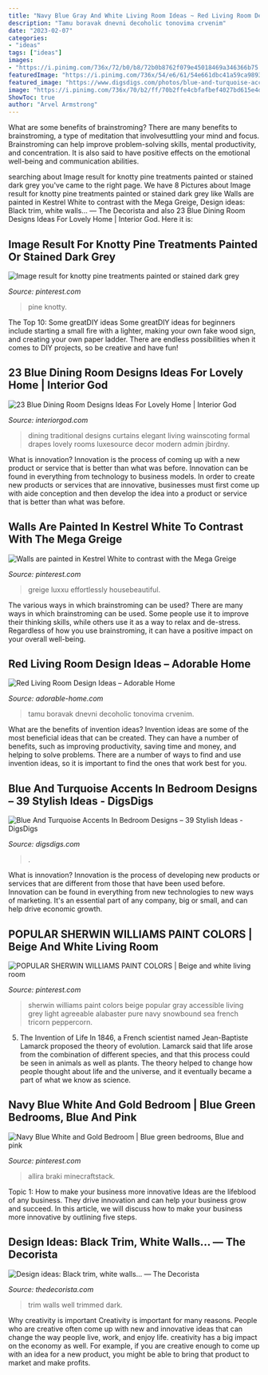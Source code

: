 ```yaml
---
title: "Navy Blue Gray And White Living Room Ideas ~ Red Living Room Design Ideas – Adorable Home"
description: "Tamu boravak dnevni decoholic tonovima crvenim"
date: "2023-02-07"
categories:
- "ideas"
tags: ["ideas"]
images:
- "https://i.pinimg.com/736x/72/b0/b8/72b0b8762f079e45018469a346366b75.jpg"
featuredImage: "https://i.pinimg.com/736x/54/e6/61/54e661dbc41a59ca9893d5897b17f2bb.jpg"
featured_image: "https://www.digsdigs.com/photos/blue-and-turquoise-accents-in-bedrooms-22.jpg"
image: "https://i.pinimg.com/736x/70/b2/ff/70b2ffe4cbfafbef4027bd615e4d5f42.jpg"
ShowToc: true
author: "Arvel Armstrong"
---
```



What are some benefits of brainstroming?
There are many benefits to brainstroming, a type of meditation that involvesuttling your mind and focus. Brainstroming can help improve problem-solving skills, mental productivity, and concentration. It is also said to have positive effects on the emotional well-being and communication abilities.

	

		
searching about Image result for knotty pine treatments painted or stained dark grey you've came to the right page. We have 8 Pictures about Image result for knotty pine treatments painted or stained dark grey like Walls are painted in Kestrel White to contrast with the Mega Greige, Design ideas: Black trim, white walls... — The Decorista and also 23 Blue Dining Room Designs Ideas For Lovely Home | Interior God. Here it is:
		
    
## Image Result For Knotty Pine Treatments Painted Or Stained Dark Grey

<img loading=lazy src="https://i.pinimg.com/736x/e9/21/a7/e921a7a395724f9dfe7ebe13d2a28dfd.jpg" onerror="this.onerror=null;this.src='https://tse4.mm.bing.net/th?id=OIP.ONkKkhNz41XXa2UzkT3KHAAAAA&amp;pid=15.1';" alt="Image result for knotty pine treatments painted or stained dark grey">

_Source: pinterest.com_

>pine knotty. 

	

The Top 10: Some greatDIY ideas
Some greatDIY ideas for beginners include starting a small fire with a lighter, making your own fake wood sign, and creating your own paper ladder. There are endless possibilities when it comes to DIY projects, so be creative and have fun!

    
## 23 Blue Dining Room Designs Ideas For Lovely Home | Interior God

<img loading=lazy src="http://interiorgod.com/wp-content/uploads/2016/10/Traditional-Blue-Dining-Room-With-Wainscoting.jpg" onerror="this.onerror=null;this.src='https://tse1.mm.bing.net/th?id=OIP.URuTkIY3gLg4Te6hEMxzXwHaLH&amp;pid=15.1';" alt="23 Blue Dining Room Designs Ideas For Lovely Home | Interior God">

_Source: interiorgod.com_

>dining traditional designs curtains elegant living wainscoting formal drapes lovely rooms luxesource decor modern admin jbirdny. 

	

What is innovation?
Innovation is the process of coming up with a new product or service that is better than what was before. Innovation can be found in everything from technology to business models. In order to create new products or services that are innovative, businesses must first come up with aide conception and then develop the idea into a product or service that is better than what was before.

    
## Walls Are Painted In Kestrel White To Contrast With The Mega Greige

<img loading=lazy src="https://i.pinimg.com/736x/70/b2/ff/70b2ffe4cbfafbef4027bd615e4d5f42.jpg" onerror="this.onerror=null;this.src='https://tse2.mm.bing.net/th?id=OIP.wPN9Dw2wLpknXrRDjCtp-QHaJ4&amp;pid=15.1';" alt="Walls are painted in Kestrel White to contrast with the Mega Greige">

_Source: pinterest.com_

>greige luxxu effortlessly housebeautiful. 

	

The various ways in which brainstroming can be used?
There are many ways in which brainstroming can be used. Some people use it to improve their thinking skills, while others use it as a way to relax and de-stress. Regardless of how you use brainstroming, it can have a positive impact on your overall well-being.

    
## Red Living Room Design Ideas – Adorable Home

<img loading=lazy src="https://adorable-home.com/wp-content/gallery/red-living-room-design-ideas/red-living-room-design-ideas-6.jpg" onerror="this.onerror=null;this.src='https://tse4.mm.bing.net/th?id=OIP.bwS5wDKktT-HSIGiBrAGMwHaE4&amp;pid=15.1';" alt="Red Living Room Design Ideas – Adorable Home">

_Source: adorable-home.com_

>tamu boravak dnevni decoholic tonovima crvenim. 

	

What are the benefits of invention ideas?
Invention ideas are some of the most beneficial ideas that can be created. They can have a number of benefits, such as improving productivity, saving time and money, and helping to solve problems. There are a number of ways to find and use invention ideas, so it is important to find the ones that work best for you.

    
## Blue And Turquoise Accents In Bedroom Designs – 39 Stylish Ideas - DigsDigs

<img loading=lazy src="https://www.digsdigs.com/photos/blue-and-turquoise-accents-in-bedrooms-22.jpg" onerror="this.onerror=null;this.src='https://tse1.mm.bing.net/th?id=OIP.qaP-4Zw4eHxswjmapOWepwAAAA&amp;pid=15.1';" alt="Blue And Turquoise Accents In Bedroom Designs – 39 Stylish Ideas - DigsDigs">

_Source: digsdigs.com_

>. 

	

What is innovation?
Innovation is the process of developing new products or services that are different from those that have been used before. Innovation can be found in everything from new technologies to new ways of marketing. It's an essential part of any company, big or small, and can help drive economic growth.

    
## POPULAR SHERWIN WILLIAMS PAINT COLORS | Beige And White Living Room

<img loading=lazy src="https://i.pinimg.com/736x/54/e6/61/54e661dbc41a59ca9893d5897b17f2bb.jpg" onerror="this.onerror=null;this.src='https://tse1.mm.bing.net/th?id=OIP.nhs32OLDpK1UXDTo0_nQTAHaKD&amp;pid=15.1';" alt="POPULAR SHERWIN WILLIAMS PAINT COLORS | Beige and white living room">

_Source: pinterest.com_

>sherwin williams paint colors beige popular gray accessible living grey light agreeable alabaster pure navy snowbound sea french tricorn peppercorn. 

	

5. The Invention of Life
In 1846, a French scientist named Jean-Baptiste Lamarck proposed the theory of evolution. Lamarck said that life arose from the combination of different species, and that this process could be seen in animals as well as plants. The theory helped to change how people thought about life and the universe, and it eventually became a part of what we know as science.

    
## Navy Blue White And Gold Bedroom | Blue Green Bedrooms, Blue And Pink

<img loading=lazy src="https://i.pinimg.com/736x/72/b0/b8/72b0b8762f079e45018469a346366b75.jpg" onerror="this.onerror=null;this.src='https://tse3.mm.bing.net/th?id=OIP.BF4zDVHe5T5qJ3nfYtgakQHaJ3&amp;pid=15.1';" alt="Navy Blue White and Gold Bedroom | Blue green bedrooms, Blue and pink">

_Source: pinterest.com_

>allira braki minecraftstack. 

	

Topic 1: How to make your business more innovative
Ideas are the lifeblood of any business. They drive innovation and can help your business grow and succeed. In this article, we will discuss how to make your business more innovative by outlining five steps.

    
## Design Ideas: Black Trim, White Walls... — The Decorista

<img loading=lazy src="https://static1.squarespace.com/static/527a9f09e4b06f059b9bbbaa/54189a49e4b0d4bb7807e0ff/54189c50e4b0d4bb780836d1/1410899787138/trimmed-well.jpg" onerror="this.onerror=null;this.src='https://tse3.mm.bing.net/th?id=OIP.WEEvZ7A8o_wURwOfBAJw1gAAAA&amp;pid=15.1';" alt="Design ideas: Black trim, white walls... — The Decorista">

_Source: thedecorista.com_

>trim walls well trimmed dark. 

	

Why creativity is important
Creativity is important for many reasons. People who are creative often come up with new and innovative ideas that can change the way people live, work, and enjoy life. creativity has a big impact on the economy as well. For example, if you are creative enough to come up with an idea for a new product, you might be able to bring that product to market and make profits.

